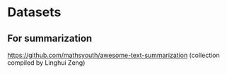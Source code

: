 # Datasets 

## For summarization
https://github.com/mathsyouth/awesome-text-summarization (collection compiled by Linghui Zeng)
